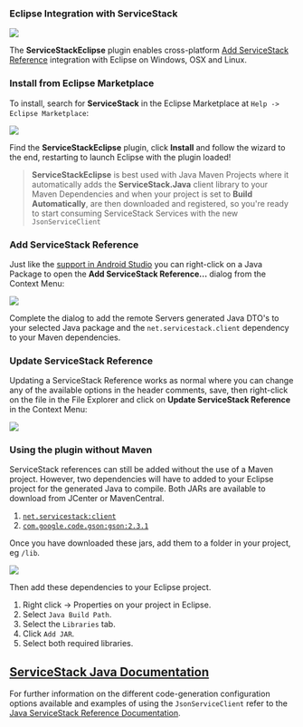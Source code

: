 ### Eclipse Integration with ServiceStack

![](https://raw.githubusercontent.com/ServiceStack/Assets/master/img/wikis/eclipse-header.png)

The **ServiceStackEclipse** plugin enables cross-platform [Add ServiceStack Reference](https://github.com/ServiceStack/ServiceStack/wiki/Add-ServiceStack-Reference) integration with Eclipse on Windows, OSX and Linux.

### Install from Eclipse Marketplace

To install, search for **ServiceStack** in the Eclipse Marketplace at `Help -> Eclipse Marketplace`:

![](https://raw.githubusercontent.com/ServiceStack/Assets/master/img/servicestackeclipse/ss-eclipse-install-win.gif)

Find the **ServiceStackEclipse** plugin, click **Install** and follow the wizard to the end, restarting to launch Eclipse with the plugin loaded!

> **ServiceStackEclipse** is best used with Java Maven Projects where it automatically adds the **ServiceStack.Java** client library to your Maven Dependencies and when your project is set to **Build Automatically**, are then downloaded and registered, so you're ready to start consuming ServiceStack Services with the new `JsonServiceClient`

### Add ServiceStack Reference

Just like the [support in Android Studio](https://github.com/ServiceStack/ServiceStack/wiki/Java-Add-ServiceStack-Reference) you can right-click on a Java Package to open the **Add ServiceStack Reference...** dialog from the Context Menu:

![](https://raw.githubusercontent.com/ServiceStack/Assets/master/img/servicestackeclipse/add-reference-demo.gif)

Complete the dialog to add the remote Servers generated Java DTO's to your selected Java package and the `net.servicestack.client` dependency to your Maven dependencies.

### Update ServiceStack Reference

Updating a ServiceStack Reference works as normal where you can change any of the available options in the header comments, save, then right-click on the file in the File Explorer and click on **Update ServiceStack Reference** in the Context Menu:
 
![](https://raw.githubusercontent.com/ServiceStack/Assets/master/img/servicestackeclipse/update-reference-demo.gif)

### Using the plugin without Maven

ServiceStack references can still be added without the use of a Maven project. However, two dependencies will have to added to your Eclipse project for the generated Java to compile. Both JARs are available to download from JCenter or MavenCentral.

1. [`net.servicestack:client`](http://search.maven.org/#search%7Cga%7C1%7Cnet.servicestack)
2. [`com.google.code.gson:gson:2.3.1`](http://search.maven.org/#artifactdetails%7Ccom.google.code.gson%7Cgson%7C2.3.1%7Cjar)

Once you have downloaded these jars, add them to a folder in your project, eg `/lib`.

![](https://raw.githubusercontent.com/ServiceStack/Assets/7bf496d493b05f4f18ece4c8aab270eb8ecc930b/img/servicestackeclipse/without-maven.png)

Then add these dependencies to your Eclipse project.
1. Right click -> Properties on your project in Eclipse.
2. Select `Java Build Path`.
3. Select the `Libraries` tab.
4. Click `Add JAR`.
5. Select both required libraries.

## [ServiceStack Java Documentation](https://github.com/ServiceStack/ServiceStack/wiki/Java-Add-ServiceStack-Reference#update-servicestack-reference)

For further information on the different code-generation configuration options available and examples of using the `JsonServiceClient` refer to the [Java ServiceStack Reference Documentation](https://github.com/ServiceStack/ServiceStack/wiki/Java-Add-ServiceStack-Reference#update-servicestack-reference).
